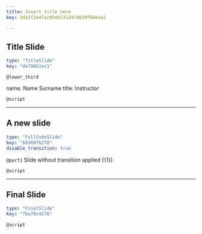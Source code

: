 ```yaml
---
title: Insert title here
key: 3da3f2447ac05eb53124f4639f60eaa2

---
```

## Title Slide
  
```yaml
type: "TitleSlide"
key: "de798b1ec1"
```


`@lower_third`

name: Name Surname
title: Instructor


`@script`



---
## A new slide
  
```yaml
type: "FullCodeSlide"
key: "60360f62f8"
disable_transition: true
```


`@part1`
Slide without transition applied {{1}}


`@script`



---
## Final Slide
  
```yaml
type: "FinalSlide"
key: "7ba79c4276"
```


`@script`


